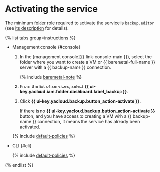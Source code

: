 # Activating the service

The minimum [folder](../../resource-manager/concepts/resources-hierarchy.md#folder) role required to activate the service is `backup.editor` (see [its description](../security/index.md#backup-editor) for details).

{% list tabs group=instructions %}

- Management console {#console}

  1. In the [management console]({{ link-console-main }}), select the folder where you want to create a VM or {{ baremetal-full-name }} server with a {{ backup-name }} connection.
  
      {% include [baremetal-note](../../_includes/backup/baremetal-note.md) %}
  1. From the list of services, select **{{ ui-key.yacloud.iam.folder.dashboard.label_backup }}**.
  1. Click **{{ ui-key.yacloud.backup.button_action-activate }}**.

      If there is no **{{ ui-key.yacloud.backup.button_action-activate }}** button, and you have access to creating a VM with a {{ backup-name }} connection, it means the service has already been activated.

  {% include [default-policies](../../_includes/backup/default-policies.md) %}

- CLI {#cli}

  {% include [default-policies](../../_includes/backup/operations/cli-activate-service.md) %}

{% endlist %}